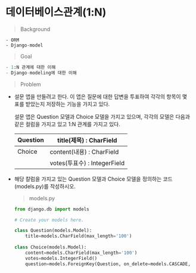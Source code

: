 # 데이터베이스관계(1:N)

> Background

```
- ORM
- Django-model
```

> Goal

```python
- 1:N 관계에 대한 이해
- Django-modeling에 대한 이해
```

> Problem

- 설문 앱을 만들려고 한다. 이 앱은 질문에 대한 답변을 투표하여 각각의 항목이 몇 표를 받았는지 저장하는 기능을 가지고 있다.

  설문 앱은 Question 모델과 Choice 모델을 가지고 있으며, 각각의 모델은 다음과 같은 컬럼을 가지고 있고 1:N 관계를 가지고 있다.

  | Question | title(제목) : CharField      |
  | -------- | ---------------------------- |
  | Choice   | content(내용) : CharField    |
  |          | votes(투표수) : IntegerField |

- 해당 칼럼을 가지고 있는 Question 모델과 Choice 모델을 정의하는 코드(models.py)를 작성하시오.

  > models.py

  ```python
  from django.db import models
  
  # Create your models here.
  
  class Question(models.Model):
      title=models.CharField(max_length='100')
      
  class Choice(models.Model):
      content=models.CharField(max_length='100')
      votes=models.IntegerField()
      question=models.ForeignKey(Question, on_delete=models.CASCADE, related_name="choice")
  ```


